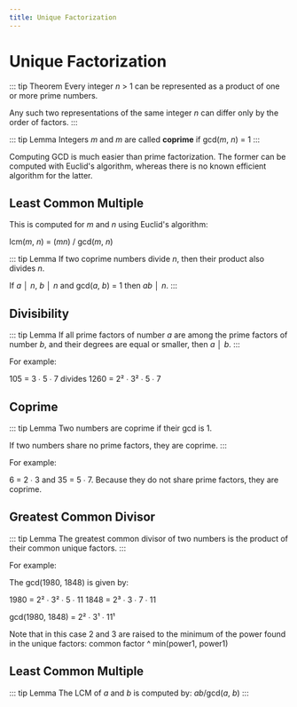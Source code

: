 ```yaml
---
title: Unique Factorization
---
```

Unique Factorization
====================

::: tip Theorem
Every integer _n_ > 1 can be represented as a product of one or more prime numbers.

Any such two representations of the same integer _n_ can differ only by the order of factors.
:::

::: tip Lemma
Integers _m_ and _m_ are called __coprime__ if gcd(_m_, _n_) = 1
:::

Computing GCD is much easier than prime factorization. The former can be computed with Euclid's algorithm, whereas there is no known efficient algorithm for the latter.

Least Common Multiple
---------------------
This is computed for _m_ and _n_ using Euclid's algorithm:

lcm(_m_, _n_) = (_mn_) / gcd(_m_, _n_)

::: tip Lemma
If two coprime numbers divide _n_, then their product also divides _n_.

If _a_ │ _n_, _b_ │ _n_ and gcd(_a_, _b_) = 1 then _ab_ │ _n_.
:::

Divisibility
------------
::: tip Lemma
If  all prime factors of number _a_ are among the prime factors of number _b_, and their degrees are equal or smaller, then _a_ │ _b_.
:::

For example:

105 = 3 ∙ 5 ∙ 7 divides 1260 = 2² ∙ 3² ∙ 5 ∙ 7

Coprime
-------
::: tip Lemma
Two numbers are coprime if their gcd is 1.

If two numbers share no prime factors, they are coprime.
:::

For example:

6 = 2 ∙ 3 and 35 = 5 ∙ 7. Because they do not share prime factors, they are coprime.

Greatest Common Divisor
-----------------------
::: tip Lemma
The greatest common divisor of two numbers is the product of their common unique factors.
:::

For example:

The gcd(1980, 1848) is given by:

1980 = 2² ∙ 3² ∙ 5 ∙ 11
1848 = 2³ ∙ 3 ∙ 7 ∙ 11

gcd(1980, 1848) = 2² ∙ 3¹ ∙ 11¹

Note that in this case 2 and 3 are raised to the minimum of the power found in the unique factors:
common factor ^ min(power1, power1)

Least Common Multiple
---------------------
::: tip Lemma
The LCM of _a_ and _b_ is computed by: _ab_/gcd(_a_, _b_)
:::
